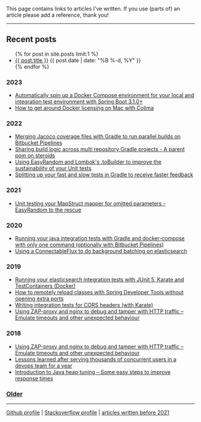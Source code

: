 This page contains links to articles I've written.
If you use (parts of) an article please add a reference, thank you!

----

## Recent posts

<ul class="posts">
  {% for post in site.posts limit:1 %}
    <li class="post">
      <a href="{{ post.url }}">{{ post.title }}</a>
      <time class="publish-date" datetime="{{ post.date | date: '%F' }}">
        {{ post.date | date: "%B %-d, %Y" }}
      </time>
    </li>
  {% endfor %}
</ul>

### 2023

 - [Automatically spin up a Docker Compose environment for your local and integration test environment with Spring Boot 3.1.0+](https://jvwilge.github.io/en/2023/06/21/spring-docker-compose.html)
 - [How to get around Docker licensing on Mac with Colima](https://jvwilge.github.io/en/2023/05/01/docker-licensing-colima.html)

### 2022

- [Merging Jacoco coverage files with Gradle to run parallel builds on Bitbucket Pipelines](https://jvwilge.github.io/en/2022/11/30/bitbucket-pipelines-merge-jacoco.html)
- [Sharing build logic across multi repository Gradle projects - A parent pom on steroids](https://jvwilge.github.io/en/2022/09/22/gradle-convention-plugin.html)
- [Using EasyRandom and Lombok's .toBuilder to improve the sustainability of your Unit tests](https://jvwilge.github.io/en/2022/08/01/easy-random-to-builder.html)
- [Splitting up your fast and slow tests in Gradle to receive faster feedback](/2022/04/21/gradle-split-tests.html)

### 2021

- [Unit testing your MapStruct mapper for omitted parameters - EasyRandom to the rescue](/en/2021/08/31/mapstruct-easyrandom.html)

### 2020

- [Running your java integration tests with Gradle and docker-compose with only one command (optionally with Bitbucket Pipelines)
](https://vanwilgenburg.wordpress.com/2020/09/02/docker-compose-gradle-bitbucket/)
- [Using a ConnectableFlux to do background batching on elasticsearch](https://vanwilgenburg.wordpress.com/2020/01/09/connectableflux-with-elasticsearch/)

### 2019

- [Running your elasticsearch integration tests with JUnit 5, Karate and TestContainers (Docker)](https://vanwilgenburg.wordpress.com/2019/07/08/elasticsearch-junit5-karate-testcontainers/)
- [How to remotely reload classes with Spring Developer Tools without opening extra ports](https://vanwilgenburg.wordpress.com/2019/06/03/spring-dev-tools/)
- [Writing integration tests for CORS headers (with Karate)](https://vanwilgenburg.wordpress.com/2019/05/03/writing-integration-tests-for-cors-headers-with-karate/)
- [Using ZAP-proxy and nginx to debug and tamper with HTTP traffic – Emulate timeouts and other unexpected behaviour](https://vanwilgenburg.wordpress.com/2019/01/22/embedded-elasticsearch-junit5-spring-boot/)

### 2018

- [Using ZAP-proxy and nginx to debug and tamper with HTTP traffic – Emulate timeouts and other unexpected behaviour](https://vanwilgenburg.wordpress.com/2018/10/02/zap-proxy-and-nginx/)
- [Lessons learned after serving thousands of concurrent users in a devops team for a year](https://vanwilgenburg.wordpress.com/2018/08/22/lessons-learned-after-serving-thousands-of-concurrent-users-in-a-devops-team-for-a-year/)
- [Introduction to Java heap tuning – Some easy steps to improve response times
  ](https://vanwilgenburg.wordpress.com/2018/03/05/introduction-to-java-heap-tuning-some-easy-steps-to-improve-response-times/)

### [Older](https://vanwilgenburg.wordpress.com/)
<!--
[2017]() | [2016]() | [2015]() | [2014]() | [2013]()
---
-->

------
[Github profile](http://github.com/jvwilge) | [Stackoverflow profile](https://stackoverflow.com/users/833009/jvwilge) | [articles written before 2021](https://vanwilgenburg.wordpress.com/)
